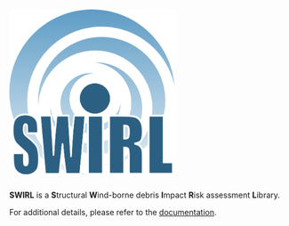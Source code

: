 # <img width="300" src="/docs/logo/SWIRL_logo.png?raw=true" alt="SWIRL">

**SWIRL** is a **S**tructural **W**ind-borne debris **I**mpact **R**isk assessment **L**ibrary.

For additional details, please refer to the [documentation](https://bdgiffin.github.io/SWIRL/).

